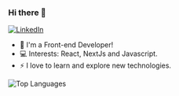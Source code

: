 ### Hi there 👋

[![LinkedIn](https://img.shields.io/badge/LinkedIn-marina--menezes1-blue)](https://www.linkedin.com/in/marina-menezes1/)

- 💬 I'm a Front-end Developer!
- 💻 Interests: React, NextJs and Javascript.
- ⚡ I love to learn and explore new technologies.

![Top Languages](https://github-readme-stats.vercel.app/api/top-langs/?username=marina-menezes&layout=compact&theme=radical)
